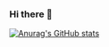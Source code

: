 ### Hi there 👋

[![Anurag's GitHub stats](https://github-readme-stats.vercel.app/api?username=luizpastana&show_icons=true&theme=radical)](https://github.com/anuraghazra/github-readme-stats)

<!--
**luizpastana/luizpastana** is a ✨ _special_ ✨ repository because its `README.md` (this file) appears on your GitHub profile.

Here are some ideas to get you started:

- 🔭 I’m currently working on ...
- 🌱 I’m currently learning ...
- 👯 I’m looking to collaborate on ...
- 🤔 I’m looking for help with ...
- 💬 Ask me about ...
- 📫 How to reach me: ...
- 😄 Pronouns: ...
- ⚡ Fun fact: ...
-->
